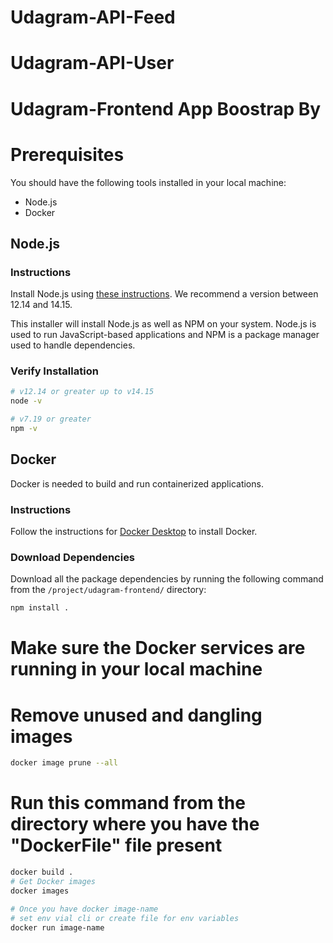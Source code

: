 # Udagram-API-Feed

# Udagram-API-User


# Udagram-Frontend App Boostrap By

# Prerequisites
You should have the following tools installed in your local machine:
* Node.js
* Docker

## Node.js
### Instructions
Install Node.js using [these instructions](https://nodejs.org/en/download/). We recommend a version between 12.14 and 14.15.

This installer will install Node.js as well as NPM on your system. Node.js is used to run JavaScript-based applications and NPM is a package manager used to handle dependencies.

### Verify Installation
```bash
# v12.14 or greater up to v14.15
node -v
```

```bash
# v7.19 or greater
npm -v
```

## Docker
Docker is needed to build and run containerized applications.

### Instructions
Follow the instructions for [Docker Desktop](https://docs.docker.com/desktop/#download-and-install) to install Docker.

### Download Dependencies
Download all the package dependencies by running the following command from the `/project/udagram-frontend/` directory:
```bash
npm install .
```

# Make sure the Docker services are running in your local machine
# Remove unused and dangling images
```bash
docker image prune --all
```
# Run this command from the directory where you have the "DockerFile" file present
```bash
docker build . 
# Get Docker images
docker images

# Once you have docker image-name 
# set env vial cli or create file for env variables
docker run image-name
```

